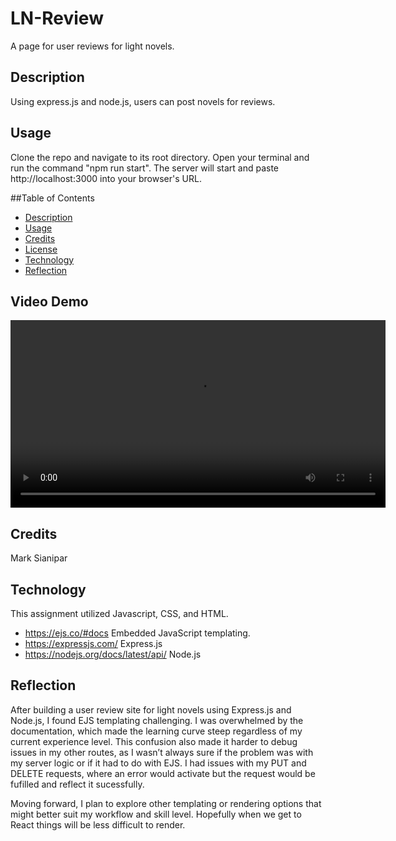 # LN-Review
 A page for user reviews for light novels.

## Description

Using express.js and node.js, users can post novels for reviews.

## Usage
Clone the repo and navigate to its root directory. Open your terminal and run the command "npm run start". The server will start and paste http://localhost:3000 into your browser's URL.

##Table of Contents
- [Description](#description)
- [Usage](#usage)
- [Credits](#credits)
- [License](#license)
- [Technology](#technology)
- [Reflection](#reflection)

## Video Demo

<video controls width="600">
  <source src="./public/readme-media/LN-Review%20Walkthrough%20Video.mp4" type="video/mp4">
  Your browser does not support the video tag.
</video>


## Credits

Mark Sianipar

## Technology

This assignment utilized Javascript, CSS, and HTML.
- https://ejs.co/#docs Embedded JavaScript templating.
- https://expressjs.com/ Express.js
- https://nodejs.org/docs/latest/api/ Node.js

## Reflection
After building a user review site for light novels using Express.js and Node.js, I found EJS templating challenging. I was overwhelmed by the documentation, which made the learning curve steep regardless of my current experience level. This confusion also made it harder to debug issues in my other routes, as I wasn’t always sure if the problem was with my server logic or if it had to do with EJS. I had issues with my PUT and DELETE requests, where an error would activate but the request would be fufilled and reflect it sucessfully. 

Moving forward, I plan to explore other templating or rendering options that might better suit my workflow and skill level. Hopefully when we get to React things will be less difficult to render.